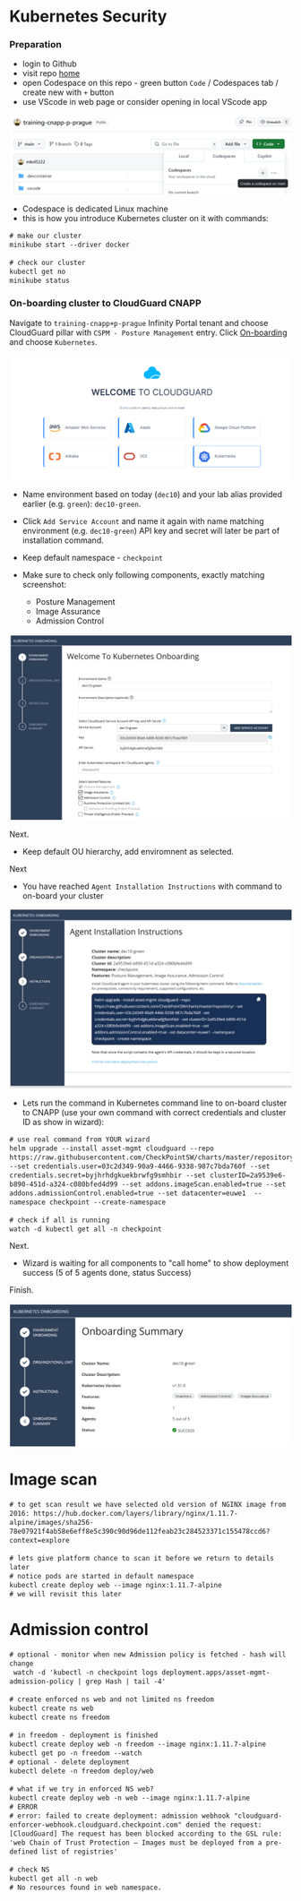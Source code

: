 # Kubernetes Security


### Preparation

* login to Github
* visit repo [home](https://github.com/mkol5222/training-cnapp-p-prague)
* open Codespace on this repo - green button `Code` / Codespaces tab / create new with `+` button
* use VScode in web page or consider opening in local VScode app

![new codespace](./img/new-codespace.png)

* Codespace is dedicated Linux machine
* this is how you introduce Kubernetes cluster on it with commands:

```shell
# make our cluster
minikube start --driver docker

# check our cluster
kubectl get no
minikube status
```

### On-boarding cluster to CloudGuard CNAPP

Navigate to `training-cnapp+p-prague` Infinity Portal tenant
and choose CloudGuard pillar with `CSPM - Posture Management` entry.
Click [On-boarding](https://portal.checkpoint.com/dashboard/cloudguard#/cloud-onboarding) and choose `Kubernetes`.

![On-boarding](./img/onboarding.png)

* Name environment based on today (`dec10`) and your lab alias provided earlier (e.g. `green`): `dec10-green`.

* Click `Add Service Account` and name it again with name matching environment (e.g. `dec10-green`)
API key and secret will later be part of installation command.

* Keep default namespace - `checkpoint`

* Make sure to check only following components, exactly matching screenshot:
    * Posture Management
    * Image Assurance
    * Admission Control

![K8S on-boarding](./img/k8s-wizard1.png)

Next.

* Keep default OU hierarchy, add enviromnent as selected.

Next

* You have reached `Agent Installation Instructions` with command to on-board your cluster

![helm command](./img/k8s-helm.png)

* Lets run the command in Kubernetes command line to on-board cluster to CNAPP (use your own command with correct credentials and cluster ID as show in wizard):

```shell
# use real command from YOUR wizard
helm upgrade --install asset-mgmt cloudguard --repo https://raw.githubusercontent.com/CheckPointSW/charts/master/repository/ --set credentials.user=03c2d349-90a9-4466-9338-987c7bda760f --set credentials.secret=byjhrhdgkuekbrwfg9smhbir --set clusterID=2a9539e6-b890-451d-a324-c080bfed4d99 --set addons.imageScan.enabled=true --set addons.admissionControl.enabled=true --set datacenter=euwe1  --namespace checkpoint --create-namespace

# check if all is running
watch -d kubectl get all -n checkpoint
```

Next.

* Wizard is waiting for all components to "call home" to show deployment success (5 of 5 agents done, status Success)

Finish.

![K8S done](./img/k8s-done.png)


# Image scan
```shell
# to get scan result we have selected old version of NGINX image from 2016: https://hub.docker.com/layers/library/nginx/1.11.7-alpine/images/sha256-78e07921f4ab58e6eff8e5c390c90d96de112feab23c284523371c155478ccd6?context=explore

# lets give platform chance to scan it before we return to details later
# notice pods are started in default namespace
kubectl create deploy web --image nginx:1.11.7-alpine
# we will revisit this later
```

# Admission control

```shell
# optional - monitor when new Admission policy is fetched - hash will change
 watch -d 'kubectl -n checkpoint logs deployment.apps/asset-mgmt-admission-policy | grep Hash | tail -4'

# create enforced ns web and not limited ns freedom
kubectl create ns web
kubectl create ns freedom

# in freedom - deployment is finished
kubectl create deploy web -n freedom --image nginx:1.11.7-alpine
kubectl get po -n freedom --watch
# optional - delete deployment
kubectl delete -n freedom deploy/web

# what if we try in enforced NS web?
kubectl create deploy web -n web --image nginx:1.11.7-alpine
# ERROR
# error: failed to create deployment: admission webhook "cloudguard-enforcer-webhook.cloudguard.checkpoint.com" denied the request: [CloudGuard] The request has been blocked according to the GSL rule: 'web Chain of Trust Protection – Images must be deployed from a pre-defined list of registries'

# check NS
kubectl get all -n web
# No resources found in web namespace.
```

